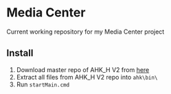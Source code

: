 # Media Center

Current working repository for my Media Center project

## Install
1. Download master repo of AHK_H V2 from [here](https://github.com/thqby/AutoHotkey_H/releases)
2. Extract all files from AHK_H V2 repo into `ahk\bin\`
3. Run `startMain.cmd`
